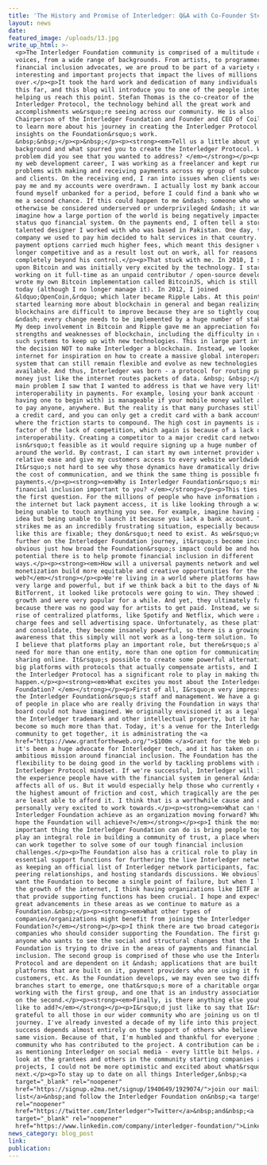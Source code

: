 ```yaml
---
title: 'The History and Promise of Interledger: Q&A with Co-Founder Stefan Thomas'
layout: news
date:
featured_image: /uploads/13.jpg
write_up_html: >-
  <p>The Interledger Foundation community is comprised of a multitude of diverse
  voices, from a wide range of backgrounds. From artists, to programmers, to
  financial inclusion advocates, we are proud to be part of a variety of
  interesting and important projects that impact the lives of millions the world
  over.</p><p>It took the hard work and dedication of many individuals to get us
  this far, and this blog will introduce you to one of the people integral in
  helping us reach this point. Stefan Thomas is the co-creator of the
  Interledger Protocol, the technology behind all the great work and
  accomplishments we&rsquo;re seeing across our community. He is also
  Chairperson of the Interledger Foundation and Founder and CEO of Coil. Read on
  to learn more about his journey in creating the Interledger Protocol and his
  insights on the Foundation&rsquo;s work.
  &nbsp;&nbsp;</p><p>&nbsp;</p><p><strong><em>Tell us a little about your
  background and what spurred you to create the Interledger Protocol. What
  problem did you see that you wanted to address? </em></strong></p><p>Early in
  my web development career, I was working as a freelancer and kept running into
  problems with making and receiving payments across my group of subcontractors
  and clients. On the receiving end, I ran into issues when clients were late to
  pay me and my accounts were overdrawn. I actually lost my bank account and
  found myself unbanked for a period, before I could find a bank who would give
  me a second chance. If this could happen to me &ndash; someone who would not
  otherwise be considered underserved or underprivileged &ndash; it was easy to
  imagine how a large portion of the world is being negatively impacted by the
  status quo financial system. On the payments end, I often tell a story about a
  talented designer I worked with who was based in Pakistan. One day, the
  company we used to pay him decided to halt services in that country. Other
  payment options carried much higher fees, which meant this designer was no
  longer competitive and as a result lost out on work, all for reasons
  completely beyond his control.</p><p>That stuck with me. In 2010, I stumbled
  upon Bitcoin and was initially very excited by the technology. I started
  working on it full-time as an unpaid contributor / open-source developer and
  wrote my own Bitcoin implementation called BitcoinJS, which is still in use
  today (although I no longer manage it). In 2012, I joined
  &ldquo;OpenCoin,&rdquo; which later became Ripple Labs. At this point I
  started learning more about blockchain in general and began realizing that
  blockchains are difficult to improve because they are so tightly coupled
  &ndash; every change needs to be implemented by a huge number of stakeholders.
  My deep involvement in Bitcoin and Ripple gave me an appreciation for the
  strengths and weaknesses of blockchain, including the difficulty in upgrading
  such systems to keep up with new technologies. This in large part influenced
  the decision NOT to make Interledger a blockchain. Instead, we looked to the
  internet for inspiration on how to create a massive global interoperability
  system that can still remain flexible and evolve as new technologies become
  available. And thus, Interledger was born - a protocol for routing packets of
  money just like the internet routes packets of data. &nbsp; &nbsp;</p><p>The
  main problem I saw that I wanted to address is that we have very little
  interoperability in payments. For example, losing your bank account (or not
  having one to begin with) is manageable if your mobile money wallet allows you
  to pay anyone, anywhere. But the reality is that many purchases still require
  a credit card, and you can only get a credit card with a bank account. This is
  where the friction starts to compound. The high cost in payments is also a
  factor of the lack of competition, which again is because of a lack of
  interoperability. Creating a competitor to a major credit card network
  isn&rsquo;t feasible as it would require signing up a huge number of merchants
  around the world. By contrast, I can start my own internet provider with
  relative ease and give my customers access to every website worldwide.
  It&rsquo;s not hard to see why those dynamics have dramatically driven down
  the cost of communication, and we think the same thing is possible for
  payments.</p><p><strong><em>Why is Interledger Foundation&rsquo;s mission of
  financial inclusion important to you? </em></strong></p><p>This ties back to
  the first question. For the millions of people who have information access via
  the internet but lack payment access, it is like looking through a window but
  being unable to touch anything you see. For example, imagine having a business
  idea but being unable to launch it because you lack a bank account. This
  strikes me as an incredibly frustrating situation, especially because hurdles
  like this are fixable; they don&rsquo;t need to exist. As we&rsquo;ve gone
  further on the Interledger Foundation journey, it&rsquo;s become increasingly
  obvious just how broad the Foundation&rsquo;s impact could be and how much
  potential there is to help promote financial inclusion in different
  ways.</p><p><strong><em>How will a universal payments network and web
  monetization build more equitable and creative opportunities for the
  web?</em></strong></p><p>We're living in a world where platforms have become
  very large and powerful, but if we think back a bit to the days of Napster and
  BitTorrent, it looked like protocols were going to win. They showed incredible
  growth and were very popular for a while. And yet, they ultimately failed
  because there was no good way for artists to get paid. Instead, we saw the
  rise of centralized platforms, like Spotify and Netflix, which were able to
  charge fees and sell advertising space. Unfortunately, as these platforms grow
  and consolidate, they become insanely powerful, so there is a growing
  awareness that this simply will not work as a long-term solution. To be clear,
  I believe that platforms play an important role, but there&rsquo;s always a
  need for more than one entity, more than one option for communicating and
  sharing online. It&rsquo;s possible to create some powerful alternatives to
  big platforms with protocols that actually compensate artists, and I believe
  the Interledger Protocol has a significant role to play in making that
  happen.</p><p><strong><em>What excites you most about the Interledger
  Foundation? </em></strong></p><p>First of all, I&rsquo;m very impressed with
  the Interledger Foundation&rsquo;s staff and management. We have a great team
  of people in place who are really driving the Foundation in ways that the
  board could not have imagined. We originally envisioned it as a legal home for
  the Interledger trademark and other intellectual property, but it has already
  become so much more than that. Today, it's a venue for the Interledger
  community to get together, it is administrating the <a
  href="https://www.grantfortheweb.org/">$100m </a>Grant for the Web program,
  it's been a huge advocate for Interledger tech, and it has taken on an
  ambitious mission around financial inclusion. The Foundation has the
  flexibility to be doing good in the world by tackling problems with an
  Interledger Protocol mindset. If we're successful, Interledger will improve
  the experience people have with the financial system in general &ndash; which
  affects all of us. But it would especially help those who currently experience
  the highest amount of friction and cost, which tragically are the people who
  are least able to afford it. I think that is a worthwhile cause and one I'm
  personally very excited to work towards.</p><p><strong><em>What can the
  Interledger Foundation achieve as an organization moving forward? What do you
  hope the Foundation will achieve?</em></strong></p><p>I think the most
  important thing the Interledger Foundation can do is bring people together and
  play an integral role in building a community of trust, a place where people
  can work together to solve some of our tough financial inclusion
  challenges.</p><p>The Foundation also has a critical role to play in providing
  essential support functions for furthering the live Interledger network, such
  as keeping an official list of Interledger network participants, facilitating
  peering relationships, and hosting standards discussions. We obviously don't
  want the Foundation to become a single point of failure, but when I look at
  the growth of the internet, I think having organizations like IETF and ICANN
  that provide supporting functions has been crucial. I hope and expect to see
  great advancements in these areas as we continue to mature as a
  Foundation.&nbsp;</p><p><strong><em>What other types of
  companies/organizations might benefit from joining the Interledger
  Foundation?</em></strong></p><p>I think there are two broad categories of
  companies who should consider supporting the Foundation. The first group is
  anyone who wants to see the social and structural changes that the Interledger
  Foundation is trying to drive in the areas of payments and financial
  inclusion. The second group is comprised of those who use the Interledger
  Protocol and are dependent on it &ndash; applications that are built on it,
  platforms that are built on it, payment providers who are using it for their
  customers, etc. As the Foundation develops, we may even see two different
  branches start to emerge, one that&rsquo;s more of a charitable organization
  working with the first group, and one that is an industry association focused
  on the second.</p><p><strong><em>Finally, is there anything else you&rsquo;d
  like to add?</em></strong></p><p>I&rsquo;d just like to say that I&rsquo;m so
  grateful to all those in our wider community who are joining us on this
  journey. I've already invested a decade of my life into this project, whose
  success depends almost entirely on the support of others who believe in the
  same vision. Because of that, I'm humbled and thankful for everyone in the
  community who has contributed to the project. A contribution can be as simple
  as mentioning Interledger on social media - every little bit helps. And when I
  look at the grantees and others in the community starting companies and
  projects, I could not be more optimistic and excited about what&rsquo;s
  next.</p><p>To stay up to date on all things Interledger,&nbsp;<a
  target="_blank" rel="noopener"
  href="https://signup.e2ma.net/signup/1940649/1929074/">join our mailing
  list</a>&nbsp;and follow the Interledger Foundation on&nbsp;<a target="_blank"
  rel="noopener"
  href="https://twitter.com/Interledger">Twitter</a>&nbsp;and&nbsp;<a
  target="_blank" rel="noopener"
  href="https://www.linkedin.com/company/interledger-foundation/">LinkedIn</a>.</p>
news_category: blog_post
link:
publication:
---
```

